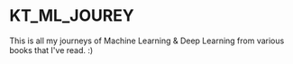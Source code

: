 # KT_ML_JOUREY

This is all my journeys of Machine Learning & Deep Learning from various books that I've read. :)
